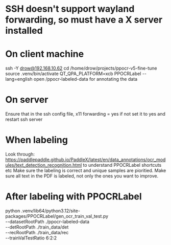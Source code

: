 # SSH doesn't support wayland forwarding, so must have a X server installed
# On client machine
ssh -Y drow@192.168.10.62
cd /home/drow/projects/ppocr-v5-fine-tune
source .venv/bin/activate
QT_QPA_PLATFORM=xcb PPOCRLabel --lang=english
open /ppocr-labeled-data for annotating the data

# On server
Ensure that in the ssh config file, x11 forwarding = yes
if not set it to yes and restart ssh server

# When labeling
Look through:
https://paddlepaddle.github.io/PaddleX/latest/en/data_annotations/ocr_modules/text_detection_recognition.html
to understand PPOCRLabel shortcuts etc
Make sure the labeling is correct and unique samples are pioritied.
Make sure all text in the PDF is labeled, not only the ones you want to improve.

# After labeling with PPOCRLabel
python .venv/lib64/python3.12/site-packages/PPOCRLabel/gen_ocr_train_val_test.py \
  --datasetRootPath ./ppocr-labeled-data \
  --detRootPath ./train_data/det \
  --recRootPath ./train_data/rec \
  --trainValTestRatio 6:2:2